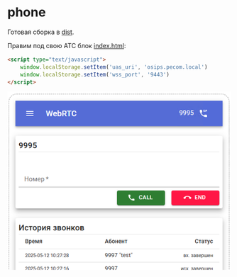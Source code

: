 # phone
Готовая сборка в [dist](dist).

Правим под свою АТС блок [index.html](dist/index.html):
```html
<script type="text/javascript">
    window.localStorage.setItem('uas_uri', 'osips.pecom.local')
    window.localStorage.setItem('wss_port', '9443')
</script>
```

![phone](../img/phone.png)